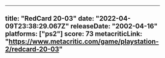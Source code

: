 
---
title: "RedCard 20-03"
date: "2022-04-09T23:38:29.067Z"
releaseDate: "2002-04-16"
platforms: ["ps2"]
score: 73
metacriticLink: "https://www.metacritic.com/game/playstation-2/redcard-20-03"
---
